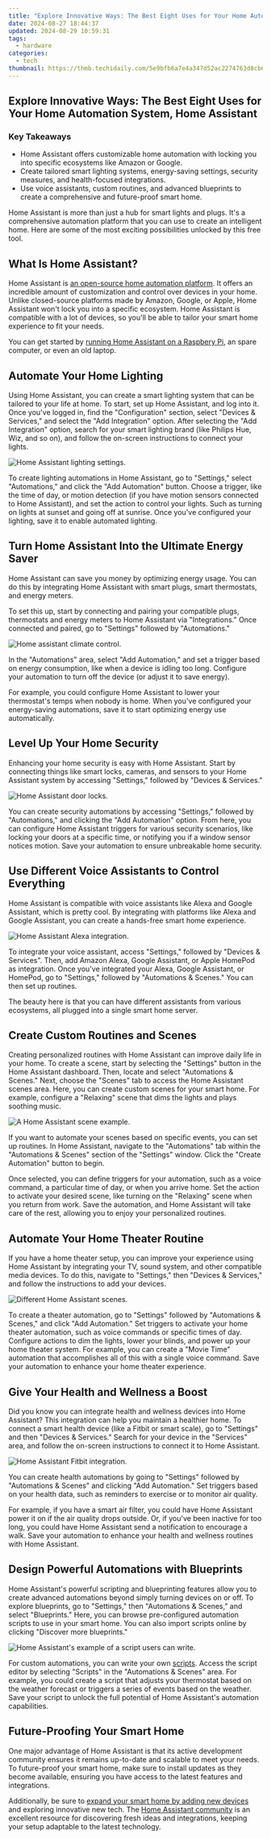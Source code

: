 ```yaml
---
title: "Explore Innovative Ways: The Best Eight Uses for Your Home Automation System, Home Assistant"
date: 2024-08-27 18:44:37
updated: 2024-08-29 10:59:31
tags:
  - hardware
categories:
  - tech
thumbnail: https://thmb.techidaily.com/5e9bfb6a7e4a347d52ac2274763d8cb00a024229f1f3b2af38f5058bc81f8e98.jpg
---
```


## Explore Innovative Ways: The Best Eight Uses for Your Home Automation System, Home Assistant

### Key Takeaways

* Home Assistant offers customizable home automation with locking you into specific ecosystems like Amazon or Google.
* Create tailored smart lighting systems, energy-saving settings, security measures, and health-focused integrations.
* Use voice assistants, custom routines, and advanced blueprints to create a comprehensive and future-proof smart home.

 Home Assistant is more than just a hub for smart lights and plugs. It's a comprehensive automation platform that you can use to create an intelligent home. Here are some of the most exciting possibilities unlocked by this free tool.

##  What Is Home Assistant?

 Home Assistant is [an open-source home automation platform](https://screen-recording.techidaily.com/updated-top-5-valheim-seed-recommendations-for-bountiful-crops-for-2024/). It offers an incredible amount of customization and control over devices in your home. Unlike closed-source platforms made by Amazon, Google, or Apple, Home Assistant won't lock you into a specific ecosystem. Home Assistant is compatible with a lot of devices, so you'll be able to tailor your smart home experience to fit your needs.

 You can get started by [running Home Assistant on a Raspbery Pi](https://vp-tips.techidaily.com/essential-gopro-video-editors-for-pros-for-2024/), an spare computer, or even an old laptop.

##  Automate Your Home Lighting

 Using Home Assistant, you can create a smart lighting system that can be tailored to your life at home. To start, set up Home Assistant, and log into it. Once you've logged in, find the "Configuration" section, select "Devices & Services," and select the "Add Integration" option. After selecting the "Add Integration" option, search for your smart lighting brand (like Philips Hue, Wiz, and so on), and follow the on-screen instructions to connect your lights.

![Home Assistant lighting settings.](https://static1.howtogeekimages.com/wordpress/wp-content/uploads/2024/06/home-assistant-lights.png) 

 To create lighting automations in Home Assistant, go to "Settings," select "Automations," and click the "Add Automation" button. Choose a trigger, like the time of day, or motion detection (if you have motion sensors connected to Home Assistant), and set the action to control your lights. Such as turning on lights at sunset and going off at sunrise. Once you've configured your lighting, save it to enable automated lighting.

##  Turn Home Assistant Into the Ultimate Energy Saver

 Home Assistant can save you money by optimizing energy usage. You can do this by integrating Home Assistant with smart plugs, smart thermostats, and energy meters.

 To set this up, start by connecting and pairing your compatible plugs, thermostats and energy meters to Home Assistant via "Integrations." Once connected and paired, go to "Settings" followed by "Automations."

![Home assistant climate control.](https://static1.howtogeekimages.com/wordpress/wp-content/uploads/2024/06/home-assistant-climate.png) 

 In the "Automations" area, select "Add Automation," and set a trigger based on energy consumption, like when a device is idling too long. Configure your automation to turn off the device (or adjust it to save energy).

 For example, you could configure Home Assistant to lower your thermostat's temps when nobody is home. When you've configured your energy-saving automations, save it to start optimizing energy use automatically.

##  Level Up Your Home Security

 Enhancing your home security is easy with Home Assistant. Start by connecting things like smart locks, cameras, and sensors to your Home Assistant system by accessing "Settings," followed by "Devices & Services."

![Home Assistant door locks.](https://static1.howtogeekimages.com/wordpress/wp-content/uploads/2024/06/home-assistant-door-lock.png) 

 You can create security automations by accessing "Settings," followed by "Automations," and clicking the "Add Automation" option. From here, you can configure Home Assistant triggers for various security scenarios, like locking your doors at a specific time, or notifying you if a window sensor notices motion. Save your automation to ensure unbreakable home security.

##  Use Different Voice Assistants to Control Everything

 Home Assistant is compatible with voice assistants like Alexa and Google Assistant, which is pretty cool. By integrating with platforms like Alexa and Google Assistant, you can create a hands-free smart home experience.

![Home Assistant Alexa integration.](https://static1.howtogeekimages.com/wordpress/wp-content/uploads/2024/06/home-assistant-alexa.png) 

 To integrate your voice assistant, access "Settings," followed by "Devices & Services". Then, add Amazon Alexa, Google Assistant, or Apple HomePod as integration. Once you've integrated your Alexa, Google Assistant, or HomePod, go to "Settings," followed by "Automations & Scenes." You can then set up routines.

 The beauty here is that you can have different assistants from various ecosystems, all plugged into a single smart home server.

##  Create Custom Routines and Scenes

 Creating personalized routines with Home Assistant can improve daily life in your home. To create a scene, start by selecting the "Settings" button in the Home Assistant dashboard. Then, locate and select "Automations & Scenes." Next, choose the "Scenes" tab to access the Home Assistant scenes area. Here, you can create custom scenes for your smart home. For example, configure a "Relaxing" scene that dims the lights and plays soothing music.

![A Home Assistant scene example.](https://static1.howtogeekimages.com/wordpress/wp-content/uploads/2024/06/home-assistant-scene.png) 

 If you want to automate your scenes based on specific events, you can set up routines. In Home Assistant, navigate to the "Automations" tab within the "Automations & Scenes" section of the "Settings" window. Click the "Create Automation" button to begin.

 Once selected, you can define triggers for your automation, such as a voice command, a particular time of day, or when you arrive home. Set the action to activate your desired scene, like turning on the "Relaxing" scene when you return from work. Save the automation, and Home Assistant will take care of the rest, allowing you to enjoy your personalized routines.

##  Automate Your Home Theater Routine

 If you have a home theater setup, you can improve your experience using Home Assistant by integrating your TV, sound system, and other compatible media devices. To do this, navigate to "Settings," then "Devices & Services," and follow the instructions to add your devices.

![Different Home Assistant scenes.](https://static1.howtogeekimages.com/wordpress/wp-content/uploads/2024/06/home-assistant-scenes-movie.png) 

 To create a theater automation, go to "Settings" followed by "Automations & Scenes," and click "Add Automation." Set triggers to activate your home theater automation, such as voice commands or specific times of day. Configure actions to dim the lights, lower your blinds, and power up your home theater system. For example, you can create a "Movie Time" automation that accomplishes all of this with a single voice command. Save your automation to enhance your home theater experience.

##  Give Your Health and Wellness a Boost

 Did you know you can integrate health and wellness devices into Home Assistant? This integration can help you maintain a healthier home. To connect a smart health device (like a Fitbit or smart scale), go to "Settings" and then "Devices & Services." Search for your device in the "Services" area, and follow the on-screen instructions to connect it to Home Assistant.

![Home Assistant Fitbit integration.](https://static1.howtogeekimages.com/wordpress/wp-content/uploads/2024/06/home-assistant-fitbit.png) 

 You can create health automations by going to "Settings" followed by "Automations & Scenes" and clicking "Add Automation." Set triggers based on your health data, such as reminders to exercise or to monitor air quality.

 For example, if you have a smart air filter, you could have Home Assistant power it on if the air quality drops outside. Or, if you've been inactive for too long, you could have Home Assistant send a notification to encourage a walk. Save your automation to enhance your health and wellness routines with Home Assistant.

##  Design Powerful Automations with Blueprints

 Home Assistant's powerful scripting and blueprinting features allow you to create advanced automations beyond simply turning devices on or off. To explore blueprints, go to "Settings," then "Automations & Scenes," and select "Blueprints." Here, you can browse pre-configured automation scripts to use in your smart home. You can also import scripts online by clicking "Discover more blueprints."

![Home Assistant's example of a script users can write.](https://static1.howtogeekimages.com/wordpress/wp-content/uploads/2024/06/home-assistant-scripts.png) 

 For custom automations, you can write your own [scr](https://www.home-assistant.io/docs/scripts/)[ipts](https://www.home-assistant.io/docs/scripts/). Access the script editor by selecting "Scripts" in the "Automations & Scenes" area. For example, you could create a script that adjusts your thermostat based on the weather forecast or triggers a series of events based on the weather. Save your script to unlock the full potential of Home Assistant's automation capabilities.

##  Future-Proofing Your Smart Home

 One major advantage of Home Assistant is that its active development community ensures it remains up-to-date and scalable to meet your needs. To future-proof your smart home, make sure to install updates as they become available, ensuring you have access to the latest features and integrations.

 Additionally, be sure to [expand your smart home by adding new devices](https://extra-support.techidaily.com/2024-approved-masterpiece-in-motion-capture-sonys-x1000-action-gear/) and exploring innovative new tech. The [Home Assistant community](https://community.home-assistant.io/latest) is an excellent resource for discovering fresh ideas and integrations, keeping your setup adaptable to the latest technology.

<ins class="adsbygoogle"
     style="display:block"
     data-ad-format="autorelaxed"
     data-ad-client="ca-pub-7571918770474297"
     data-ad-slot="1223367746"></ins>



<ins class="adsbygoogle"
     style="display:block"
     data-ad-client="ca-pub-7571918770474297"
     data-ad-slot="8358498916"
     data-ad-format="auto"
     data-full-width-responsive="true"></ins>
